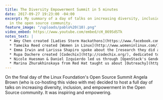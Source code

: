 ```yaml
---
title: The Diversity Empowerment Summit in 5 minutes
date: 2017-09-27 19:23:00 -04:00
excerpt: My summary of a day of talks on increasing diversity, inclusion, and empowerment
  in the open source community.
feature_image: "/uploads/pablo%20(10).png"
video_embed: https://www.youtube.com/embed/cH_869SdSTk
notes_text: |
  * Amy Chen created [Ladies Storm Hackathons](https://www.facebook.com/groups/LadiesStormHackathons/), a Facebook group dedicated to closing the gender gap in hackathons.
  * Tameika Reed created [Women in Linux](http://www.womeninlinux.com/), a community supporting women in Linux-centric tech careers.
  * Emma Irwin and Larissa Shapiro spoke about the [research they did at Mozilla](https://opensource.com/article/17/9/diversity-and-inclusion-innovation) and what they found to promote diversity and inclusion in Open Source.
  * Rupa Dachere created [Codechix](http://codechix.org/), dedicated to the education, advocacy, and mentoring of women engineers in industry and academia.
  * Nicole Huesman & Daniel Izquierdo led us through [OpenStack's Gender Diversity Report](http://superuser.openstack.org/articles/bitergia-intel-report/), which examines gender diversity and retention within the OpenStack community.
  * Marina Zhurakhinskaya from Red Hat taught us about [Outreachy](https://www.outreachy.org/), which provides 3-month internships for people from groups traditionally underrepresented in tech.
---
```


On the final day of the Linux Foundation's Open Source Summit Angela Brown (who is co-hosting this video with me) decided to host a full day of talks on increasing diversity, inclusion, and empowerment in the Open Source community.  It was inspiring and empowering.